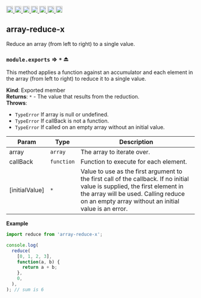 <a
  href="https://travis-ci.org/Xotic750/array-reduce-x"
  title="Travis status">
<img
  src="https://travis-ci.org/Xotic750/array-reduce-x.svg?branch=master"
  alt="Travis status" height="18">
</a>
<a
  href="https://david-dm.org/Xotic750/array-reduce-x"
  title="Dependency status">
<img src="https://david-dm.org/Xotic750/array-reduce-x/status.svg"
  alt="Dependency status" height="18"/>
</a>
<a
  href="https://david-dm.org/Xotic750/array-reduce-x?type=dev"
  title="devDependency status">
<img src="https://david-dm.org/Xotic750/array-reduce-x/dev-status.svg"
  alt="devDependency status" height="18"/>
</a>
<a
  href="https://badge.fury.io/js/array-reduce-x"
  title="npm version">
<img src="https://badge.fury.io/js/array-reduce-x.svg"
  alt="npm version" height="18">
</a>
<a
  href="https://www.jsdelivr.com/package/npm/array-reduce-x"
  title="jsDelivr hits">
<img src="https://data.jsdelivr.com/v1/package/npm/array-reduce-x/badge?style=rounded"
  alt="jsDelivr hits" height="18">
</a>
<a
  href="https://bettercodehub.com/results/Xotic750/array-reduce-x"
  title="bettercodehub score">
<img src="https://bettercodehub.com/edge/badge/Xotic750/array-reduce-x?branch=master"
  alt="bettercodehub score" height="18">
</a>
<a
  href="https://coveralls.io/github/Xotic750/array-reduce-x?branch=master"
  title="Coverage Status">
<img src="https://coveralls.io/repos/github/Xotic750/array-reduce-x/badge.svg?branch=master"
  alt="Coverage Status" height="18">
</a>

<a name="module_array-reduce-x"></a>

## array-reduce-x

Reduce an array (from left to right) to a single value.

<a name="exp_module_array-reduce-x--module.exports"></a>

### `module.exports` ⇒ <code>\*</code> ⏏

This method applies a function against an accumulator and each element in the
array (from left to right) to reduce it to a single value.

**Kind**: Exported member  
**Returns**: <code>\*</code> - The value that results from the reduction.  
**Throws**:

- <code>TypeError</code> If array is null or undefined.
- <code>TypeError</code> If callBack is not a function.
- <code>TypeError</code> If called on an empty array without an initial value.

| Param          | Type                  | Description                                                                                                                                                                                                                |
| -------------- | --------------------- | -------------------------------------------------------------------------------------------------------------------------------------------------------------------------------------------------------------------------- |
| array          | <code>array</code>    | The array to iterate over.                                                                                                                                                                                                 |
| callBack       | <code>function</code> | Function to execute for each element.                                                                                                                                                                                      |
| [initialValue] | <code>\*</code>       | Value to use as the first argument to the first call of the callback. If no initial value is supplied, the first element in the array will be used. Calling reduce on an empty array without an initial value is an error. |

**Example**

```js
import reduce from 'array-reduce-x';

console.log(
  reduce(
    [0, 1, 2, 3],
    function(a, b) {
      return a + b;
    },
    0,
  ),
); // sum is 6
```
